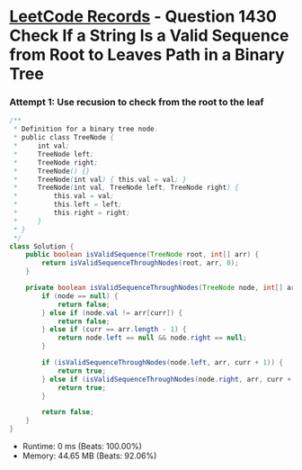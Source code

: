 # [LeetCode Records](../../README.md) - Question 1430 Check If a String Is a Valid Sequence from Root to Leaves Path in a Binary Tree

### Attempt 1: Use recusion to check from the root to the leaf
```java
/**
 * Definition for a binary tree node.
 * public class TreeNode {
 *     int val;
 *     TreeNode left;
 *     TreeNode right;
 *     TreeNode() {}
 *     TreeNode(int val) { this.val = val; }
 *     TreeNode(int val, TreeNode left, TreeNode right) {
 *         this.val = val;
 *         this.left = left;
 *         this.right = right;
 *     }
 * }
 */
class Solution {
    public boolean isValidSequence(TreeNode root, int[] arr) {
        return isValidSequenceThroughNodes(root, arr, 0);
    }

    private boolean isValidSequenceThroughNodes(TreeNode node, int[] arr, int curr) {
        if (node == null) {
            return false;
        } else if (node.val != arr[curr]) {
            return false;
        } else if (curr == arr.length - 1) {
            return node.left == null && node.right == null;
        }

        if (isValidSequenceThroughNodes(node.left, arr, curr + 1)) {
            return true;
        } else if (isValidSequenceThroughNodes(node.right, arr, curr + 1)) {
            return true;
        }

        return false;
    }
}
```
- Runtime: 0 ms (Beats: 100.00%)
- Memory: 44.65 MB (Beats: 92.06%)

<br>
